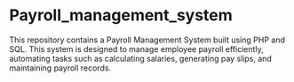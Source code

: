 # Payroll_management_system
This repository contains a Payroll Management System built using PHP and SQL. This system is designed to manage employee payroll efficiently, automating tasks such as calculating salaries, generating pay slips, and maintaining payroll records.
